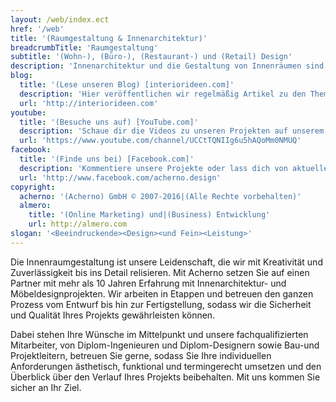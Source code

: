 ```yaml
---
layout: /web/index.ect
href: '/web'
title: '(Raumgestaltung & Innenarchitektur)'
breadcrumbTitle: 'Raumgestaltung'
subtitle: '(Wohn-), (Büro-), (Restaurant-) und (Retail) Design'
description: 'Innenarchitektur und die Gestaltung von Innenräumen sind für uns nicht nur eine Dienstsleistung, sondern unsere Leidenschaft! Mit unserer langjährigen Erfahrung im Interior Design, Raumgestaltung, individuelle Raumlösungen und Möbelanfertigung können wir Ihren persönlichen Wohntraum bis ins Detail verwirklichen.'
blog:
  title: '(Lese unseren Blog) [interiorideen.com]'
  description: 'Hier veröffentlichen wir regelmäßig Artikel zu den Themen Raumgestaltung und Innenarchitektur.'
  url: 'http://interiorideen.com'
youtube:
  title: '(Besuche uns auf) [YouTube.com]'
  description: 'Schaue dir die Videos zu unseren Projekten auf unserem YouTube-Channel an.'
  url: 'https://www.youtube.com/channel/UCCtTQNIIg6u5hAQoMm0NMUQ'
facebook:
  title: '(Finde uns bei) [Facebook.com]'
  description: 'Kommentiere unsere Projekte oder lass dich von aktuellen Bildern aus internationalen Interior Design Ausstellungen inspirieren.'
  url: 'http://www.facebook.com/acherno.design'
copyright:
  acherno: '(Acherno) GmbH © 2007-2016|(Alle Rechte vorbehalten)'
  almero: 
    title: '(Online Marketing) und|(Business) Entwicklung'
    url: http://almero.com
slogan: '<Beeindruckende><Design><und Fein><Leistung>'
---
```

Die Innenraumgestaltung ist unsere Leidenschaft, die wir mit Kreativität und Zuverlässigkeit bis ins Detail relisieren.
Mit Acherno setzen Sie auf einen Partner mit mehr als 10 Jahren Erfahrung mit Innenarchitektur- und Möbeldesignprojekten. Wir arbeiten in Etappen und betreuen den ganzen Prozess vom Entwurf bis hin zur Fertigstellung, sodass wir die Sicherheit und Qualität Ihres Projekts gewährleisten können.

Dabei stehen Ihre Wünsche im Mittelpunkt und unsere fachqualifizierten Mitarbeiter, von Diplom-Ingenieuren und Diplom-Designern sowie Bau-und Projektleitern, betreuen Sie gerne, sodass Sie Ihre individuellen Anforderungen ästhetisch, funktional und termingerecht umsetzen und den Überblick über den Verlauf Ihres Projekts beibehalten.
Mit uns kommen Sie sicher an Ihr Ziel.

